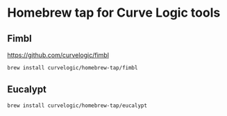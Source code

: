 # Homebrew tap for Curve Logic tools

## Fimbl

https://github.com/curvelogic/fimbl

```sh
brew install curvelogic/homebrew-tap/fimbl
```

## Eucalypt

```sh
brew install curvelogic/homebrew-tap/eucalypt
```
